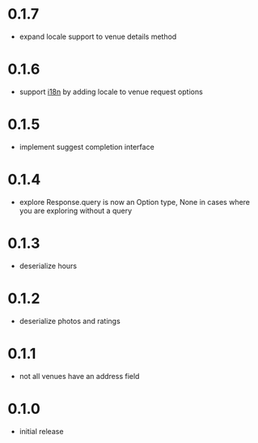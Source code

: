 # 0.1.7

* expand locale support to venue details method
# 0.1.6

* support [i18n](https://developer.foursquare.com/docs/api/configuration/internationalization) by adding locale to venue request options

# 0.1.5

* implement suggest completion interface
# 0.1.4

* explore Response.query is now an Option type, None in cases where you are exploring without a query

# 0.1.3

* deserialize hours
# 0.1.2

* deserialize photos and ratings

# 0.1.1

* not all venues have an address field

# 0.1.0

* initial release